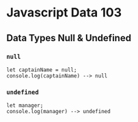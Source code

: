 # Javascript Data 103
## Data Types Null & Undefined

### `null`
```
let captainName = null;
console.log(captainName) --> null
```

### `undefined`
```
let manager;
console.log(manager) --> undefined
```